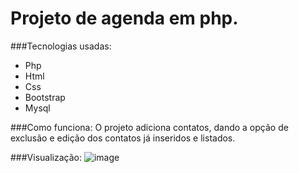 # Projeto de agenda em php.
###Tecnologias usadas:
- Php
- Html
- Css
- Bootstrap
- Mysql

###Como funciona:
 O projeto adiciona contatos, dando a opção de exclusão e edição dos contatos já inseridos e listados.
 
###Visualização:
![image](https://user-images.githubusercontent.com/48922227/161382583-376eb7bb-2b6f-4158-9d99-c139e528edd3.png)

